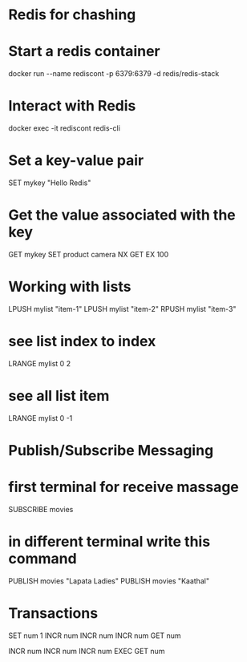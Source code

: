 
# Redis for chashing

# Start a redis container
docker run --name rediscont -p 6379:6379 -d redis/redis-stack

# Interact with Redis
docker exec -it rediscont redis-cli

# Set a key-value pair
SET mykey "Hello Redis"

# Get the value associated with the key
GET mykey
SET product camera NX GET EX 100

# Working with lists
LPUSH mylist "item-1"
LPUSH mylist "item-2"
RPUSH mylist "item-3"

# see list index to index
LRANGE mylist 0 2

# see all list item
LRANGE mylist 0 -1


# Publish/Subscribe Messaging
# first terminal for receive massage
SUBSCRIBE movies

# in different terminal write this command 
PUBLISH movies "Lapata Ladies"
PUBLISH movies "Kaathal"

# Transactions
SET num 1
INCR num
INCR num
INCR num
GET num

INCR num
INCR num
INCR num
EXEC
GET num